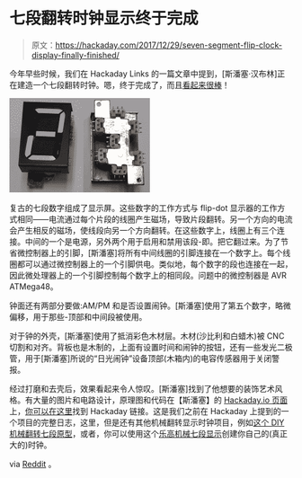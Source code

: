 # 七段翻转时钟显示终于完成

> 原文：<https://hackaday.com/2017/12/29/seven-segment-flip-clock-display-finally-finished/>

今年早些时候，我们在 Hackaday Links 的一篇文章中提到，[斯潘塞·汉布林]正在建造一个七段翻转时钟。嗯，终于完成了，而且[看起来很棒](https://imgur.com/a/mkczu)！

![](img/da2778ce01d22efe9bbd46baafcfa27a.png)

复古的七段数字组成了显示屏。这些数字的工作方式与 flip-dot 显示器的工作方式相同——电流通过每个片段的线圈产生磁场，导致片段翻转。另一个方向的电流会产生相反的磁场，使线段向另一个方向翻转。在这些数字上，线圈上有三个连接。中间的一个是电源，另外两个用于启用和禁用该段-即。把它翻过来。为了节省微控制器上的引脚，[斯潘塞]将所有中间线圈的引脚连接在一个数字上。每个线圈都可以通过微控制器上的一个引脚供电。类似地，每个数字的段也连接在一起，因此微处理器上的一个引脚控制每个数字上的相同段。问题中的微控制器是 AVR ATMega48。

钟面还有两部分要做:AM/PM 和是否设置闹钟。[斯潘塞]使用了第五个数字，略微偏移，用于那些-顶部和中间段被使用。

对于钟的外壳，[斯潘塞]使用了抵消彩色木材层。木材(沙比利和白蜡木)被 CNC 切割和对齐。背板也是木制的，上面有设置时间和闹钟的按钮，还有一些发光二极管，用于[斯潘塞]所说的“日光闹钟”设备顶部(木箱内)的电容传感器用于关闭警报。

经过打磨和去壳后，效果看起来令人惊叹。[斯潘塞]找到了他想要的装饰艺术风格。有大量的图片和电路设计，原理图和代码在【斯潘塞】的 [Hackaday.io 页面](https://hackaday.io/project/26220-7-segment-flip-display-clock)上，[你可以在这里](https://hackaday.com/2017/08/06/hackaday-links-august-6th-2017/)找到 Hackaday 链接。这是我们之前在 Hackaday 上提到的一个项目的完整日志，这里，但是还有其他机械翻转显示时钟项目，例如[这个 DIY 机械翻转七段原型](https://hackaday.com/2017/06/18/towards-diy-flip-digit-clocks/)，或者，你可以使用这个[乐高机械七段显示](https://hackaday.com/2014/08/07/lego-technic-mechanical-seven-segment-display/)创建你自己的(真正大的)时钟。

via [Reddit](https://www.reddit.com/r/electronics/comments/7kl57k/update_on_the_flip_clock_its_finally_done) 。